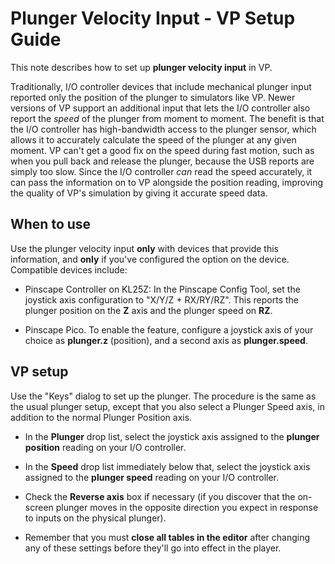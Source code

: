 # Plunger Velocity Input - VP Setup Guide

This note describes how to set up **plunger velocity input** in VP.

Traditionally, I/O controller devices that include mechanical plunger
input reported only the position of the plunger to simulators like VP.
Newer versions of VP support an additional input that lets the I/O
controller also report the *speed* of the plunger from moment to
moment.  The benefit is that the I/O controller has high-bandwidth
access to the plunger sensor, which allows it to accurately calculate
the speed of the plunger at any given moment.  VP can't get a good fix
on the speed during fast motion, such as when you pull back and
release the plunger, because the USB reports are simply too slow.
Since the I/O controller *can* read the speed accurately, it can pass
the information on to VP alongside the position reading, improving the
quality of VP's simulation by giving it accurate speed data.

## When to use

Use the plunger velocity input **only** with devices that provide
this information, and **only** if you've configured the option on
the device.  Compatible devices include:

* Pinscape Controller on KL25Z: In the Pinscape Config Tool, set the
joystick axis configuration to "X/Y/Z + RX/RY/RZ".  This reports
the plunger position on the **Z** axis and the plunger speed on **RZ**.

* Pinscape Pico.  To enable the feature, configure a joystick axis
of your choice as **plunger.z** (position), and a second axis as **plunger.speed**.

## VP setup

Use the "Keys" dialog to set up the plunger.  The procedure is the
same as the usual plunger setup, except that you also select a Plunger
Speed axis, in addition to the normal Plunger Position axis.

* In the **Plunger** drop list, select the joystick axis assigned to
the **plunger position** reading on your I/O controller.

* In the **Speed** drop list immediately below that, select the joystick
axis assigned to the **plunger speed** reading on your I/O controller.

* Check the **Reverse axis** box if necessary (if you discover that
the on-screen plunger moves in the opposite direction you expect in
response to inputs on the physical plunger).

* Remember that you must **close all tables in the editor** after changing
any of these settings before they'll go into effect in the player.


